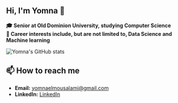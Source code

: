 ## Hi, I'm Yomna 👋
**:mortar_board: Senior at Old Dominion University, studying Computer Science**
<br>
 **🔭 Career interests include, but are not limited to, Data Science and Machine learning**

 ![Yomna's GitHub stats](https://github-readme-stats.vercel.app/api?username=yomnaE1&show_icons=true&theme=transparent)

 ## 📫 How to reach me
 - **Email:** yomnaelmousalami@gmail.com
 - **LinkedIn:** [LinkedIn](https://www.linkedin.com/in/yomna-elmousalami/)
<!--
**yomnaE1/yomnaE1** is a ✨ _special_ ✨ repository because its `README.md` (this file) appears on your GitHub profile.

Here are some ideas to get you started:

- 🔭 I’m currently working on ...
- 🌱 I’m currently learning ...
- 👯 I’m looking to collaborate on ...
- 🤔 I’m looking for help with ...
- 💬 Ask me about ...
- 📫 How to reach me: ...
- 😄 Pronouns: ...
- ⚡ Fun fact: ...
-->
